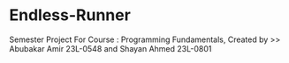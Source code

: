 # Endless-Runner
Semester Project For Course : Programming Fundamentals, Created by >> Abubakar Amir 23L-0548 and Shayan Ahmed 23L-0801 
